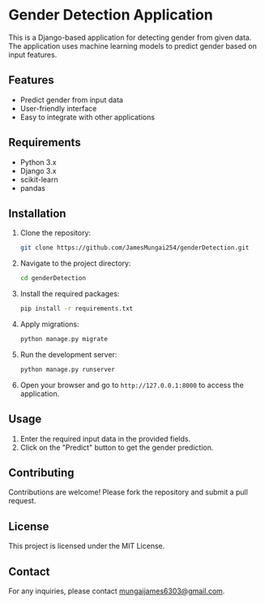 # Gender Detection Application

This is a Django-based application for detecting gender from given data. The application uses machine learning models to predict gender based on input features.

## Features
- Predict gender from input data
- User-friendly interface
- Easy to integrate with other applications

## Requirements
- Python 3.x
- Django 3.x
- scikit-learn
- pandas

## Installation

1. Clone the repository:
    ```bash
    git clone https://github.com/JamesMungai254/genderDetection.git
    ```

2. Navigate to the project directory:
    ```bash
    cd genderDetection
    ```

3. Install the required packages:
    ```bash
    pip install -r requirements.txt
    ```

4. Apply migrations:
    ```bash
    python manage.py migrate
    ```

5. Run the development server:
    ```bash
    python manage.py runserver
    ```

6. Open your browser and go to `http://127.0.0.1:8000` to access the application.

## Usage
1. Enter the required input data in the provided fields.
2. Click on the "Predict" button to get the gender prediction.

## Contributing
Contributions are welcome! Please fork the repository and submit a pull request.

## License
This project is licensed under the MIT License.

## Contact
For any inquiries, please contact mungaijames6303@gmail.com.
